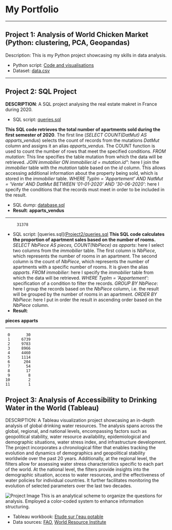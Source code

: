 # My Portfolio
--------------------------------------------------------------
## Project 1: Analysis of World Chicken Market (Python: clustering, PCA, Geopandas)

Description: This is my Python project showcasing my skills in data analysis.

- Python script: [Code and visualisations](Project1/analysis.py](https://github.com/Praemuntiacus/Roman_Portfolio/blob/main/CROITOR_Roman_1_html_062022.html))
- Dataset: [data.csv](Project1/data.csv)
---------------------------------------------------------------
## Project 2: SQL Project

**DESCRIPTION**: A SQL project analysing the real estate makret in France during 2020.
 
- SQL script: [queries.sql]([Project2/queries.sql](https://github.com/Praemuntiacus/Roman_Portfolio/blob/main/query1.sql))

**This SQL code retrieves the total number of apartments sold during the first semester of 2020**. The first line (*SELECT COUNT(DatMut) AS apparts_vendus*) selects the count of records from the mutations *DatMut* column and assigns it an alias *apparts_vendus*. The COUNT function is used to count the number of rows that meet the specified conditions. *FROM mutation*: This line specifies the table mutation from which the data will be retrieved. *JOIN immobilier ON immobilier.id = mutation.id"*: here I join the *immobilier* table with the *mutation* table based on the *id* column. This allows accessing additional information about the property being sold, which is stored in the *immobilier* table. *WHERE TypIm = 'Appartement' AND NatMut = 'Vente' AND DatMut BETWEEN '01-01-2020' AND '30-06-2020'*: here I specify the conditions that the records must meet in order to be included in the result.

- SQL dump: [database.sql](Project2/database.sql)
- **Result**:
**apparts_vendus**
______________
         31378

- SQL script: [queries.sql]([Project2/queries.sql]([https://github.com/Praemuntiacus/Roman_Portfolio/blob/main/query2.sql])
**This SQL code calculates the proportion of apartment sales based on the number of rooms.** *SELECT NbPiece AS pieces, COUNT(NbPiece) as apparts*: here I select two columns from the *immobilier* table. The first column is *NbPiece*, which represents the number of rooms in an apartment. The second column is the count of *NbPiece*, which represents the number of apartments with a specific number of rooms. It is given the alias *apparts*. *FROM immobilier*: here I specify the *immobilier* table from which the data will be retrieved. *WHERE TypIm = 'Appartement'*: specification of a condition to filter the records. *GROUP BY NbPiece*: here I group the records based on the *NbPiece* column, i.e. the result will be grouped by the number of rooms in an apartment. *ORDER BY NbPiece*: here I put in order the result in ascending order based on the *NbPiece* column.
- **Result**:

**pieces**  **apparts**
------  -------
     0       30
     1     6739
     2     9783
     3     8966
     4     4460
     5     1114
     6      204
     7       54
     8       17
     9        8
    10        2
    11        1



## Project 3: Analysis of Accessibility to Drinking Water in the World (Tableau)

DESCRIPTION: A Tableau visualization project showcasing an in-depth analysis of global drinking water resources. The analysis spans across the global, regional, and national levels, encompassing factors such as geopolitical stability, water resource availability, epidemiological and demographic situations, water stress index, and infrastructure development. The project incorporates a chronological filter that enables tracking the evolution and dynamics of demographics and geopolitical stability worldwide over the past 20 years. Additionally, at the regional level, the filters allow for assessing water stress characteristics specific to each part of the world. At the national level, the filters provide insights into the demographic situation, access to water resources, and the effectiveness of water policies for individual countries. It further facilitates monitoring the evolution of selected parameters over the last two decades.

![Project Image](https://github.com/Praemuntiacus/Roman_Portfolio/blob/main/Roman%20CROITOR%20(OpenClassrooms%2C%202022).png)
This is an analytical scheme to organize the questions for analysis. Employed a color-coded system to enhance information structuring.

- Tableau workbook: [Etude sur l'eau potable](https://public.tableau.com/app/profile/roman4891/viz/Croitorwateraccessproject8/STORY)
- Data sources: [FAO](https://www.fao.org/faostat/en/#data), [World Resource Institute](https://www.wri.org/aqueduct)


